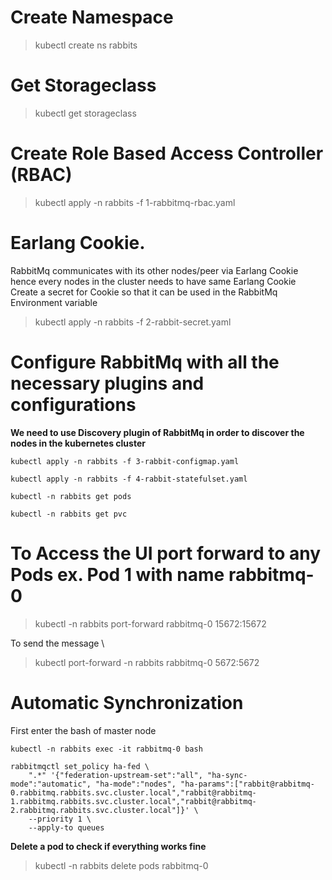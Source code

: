 # Create Namespace
> kubectl create ns rabbits

# Get Storageclass
> kubectl get storageclass

# Create Role Based Access Controller (RBAC)

> kubectl apply -n rabbits -f 1-rabbitmq-rbac.yaml


# Earlang Cookie.
RabbitMq communicates with its other nodes/peer via Earlang Cookie hence every nodes in the cluster needs to have same Earlang Cookie
Create a secret for Cookie so that it can be used in the RabbitMq Environment variable

> kubectl apply -n rabbits -f 2-rabbit-secret.yaml

# Configure RabbitMq with all the necessary plugins and configurations
**We need to use Discovery plugin of RabbitMq in order to discover the nodes in the kubernetes cluster**

```
kubectl apply -n rabbits -f 3-rabbit-configmap.yaml

kubectl apply -n rabbits -f 4-rabbit-statefulset.yaml

kubectl -n rabbits get pods

kubectl -n rabbits get pvc
```
# To Access the UI port forward to any Pods ex. Pod 1 with name rabbitmq-0
> kubectl -n rabbits port-forward rabbitmq-0 15672:15672

To send the message \
> kubectl port-forward -n rabbits rabbitmq-0 5672:5672

# Automatic Synchronization
First enter the bash of master node
```
kubectl -n rabbits exec -it rabbitmq-0 bash 

rabbitmqctl set_policy ha-fed \
    ".*" '{"federation-upstream-set":"all", "ha-sync-mode":"automatic", "ha-mode":"nodes", "ha-params":["rabbit@rabbitmq-0.rabbitmq.rabbits.svc.cluster.local","rabbit@rabbitmq-1.rabbitmq.rabbits.svc.cluster.local","rabbit@rabbitmq-2.rabbitmq.rabbits.svc.cluster.local"]}' \
    --priority 1 \
    --apply-to queues
```

**Delete a pod to check if everything works fine**

> kubectl -n rabbits delete pods rabbitmq-0